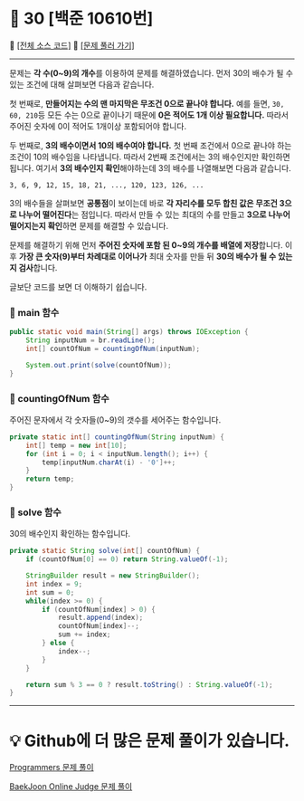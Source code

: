 # :page_facing_up: 30 [백준 10610번]

:link: [[전체 소스 코드]](https://github.com/seungrokoh/Beakjoon_OnlineJudge/blob/master/%2310610/10610.java)
:link: [[문제 풀러 가기]](https://www.acmicpc.net/problem/10610)
***
문제는 **각 수(0~9)의 개수**를 이용하여 문제를 해결하였습니다. 먼저 30의 배수가 될 수 있는 조건에 대해 살펴보면 다음과 같습니다.  

첫 번째로, **만들어지는 수의 맨 마지막은 무조건 0으로 끝나야 합니다.** 예를 들면, `30, 60, 210`등 모든 수는 0으로 끝이나기 때문에 **0은 적어도 1개 이상 필요합니다.** 따라서 주어진 숫자에 0이 적어도 1개이상 포함되어야 합니다.  

두 번째로, **3의 배수이면서 10의 배수여야 합니다.** 첫 번째 조건에서 0으로 끝나야 하는 조건이 10의 배수임을 나타냅니다. 따라서 2번째 조건에서는 3의 배수인지만 확인하면 됩니다. 여기서 **3의 배수인지 확인**해야하는데 3의 배수를 나열해보면 다음과 같습니다.

    3, 6, 9, 12, 15, 18, 21, ..., 120, 123, 126, ...

3의 배수들을 살펴보면 **공통점**이 보이는데 바로 **각 자리수를 모두 합친 값은 무조건 3으로 나누어 떨어진다**는 점입니다. 따라서 만들 수 있는 최대의 수를 만들고 **3으로 나누어 떨어지는지 확인**하면 문제를 해결할 수 있습니다.

문제를 해결하기 위해 먼저 **주어진 숫자에 포함 된 0~9의 개수를 배열에 저장**합니다. 이 후 **가장 큰 숫자(9)부터 차례대로 이어나가** 최대 숫자를 만들 뒤 **30의 배수가 될 수 있는지 검사**합니다.

글보단 코드를 보면 더 이해하기 쉽습니다.

### __:seedling: main 함수__

```java
public static void main(String[] args) throws IOException {
    String inputNum = br.readLine();
    int[] countOfNum = countingOfNum(inputNum);

    System.out.print(solve(countOfNum));
}
```

### __:seedling: countingOfNum 함수__
주어진 문자에서 각 숫자들(0~9)의 갯수를 세어주는 함수입니다.
```java
private static int[] countingOfNum(String inputNum) {
    int[] temp = new int[10];
    for (int i = 0; i < inputNum.length(); i++) {
        temp[inputNum.charAt(i) - '0']++;
    }
    return temp;
}
```

### __:seedling: solve 함수__
30의 배수인지 확인하는 함수입니다.
```java
private static String solve(int[] countOfNum) {
    if (countOfNum[0] == 0) return String.valueOf(-1);

    StringBuilder result = new StringBuilder();
    int index = 9;
    int sum = 0;
    while(index >= 0) {
        if (countOfNum[index] > 0) {
            result.append(index);
            countOfNum[index]--;
            sum += index;
        } else {
            index--;
        }
    }

    return sum % 3 == 0 ? result.toString() : String.valueOf(-1);
}
```
***
# __:bulb: Github에 더 많은 문제 풀이가 있습니다.__
[Programmers 문제 풀이 ](https://github.com/seungrokoh/TIL/Algorithm)

[BaekJoon Online Judge 문제 풀이](https://github.com/seungrokoh/Beakjoon_OnlineJudge)
